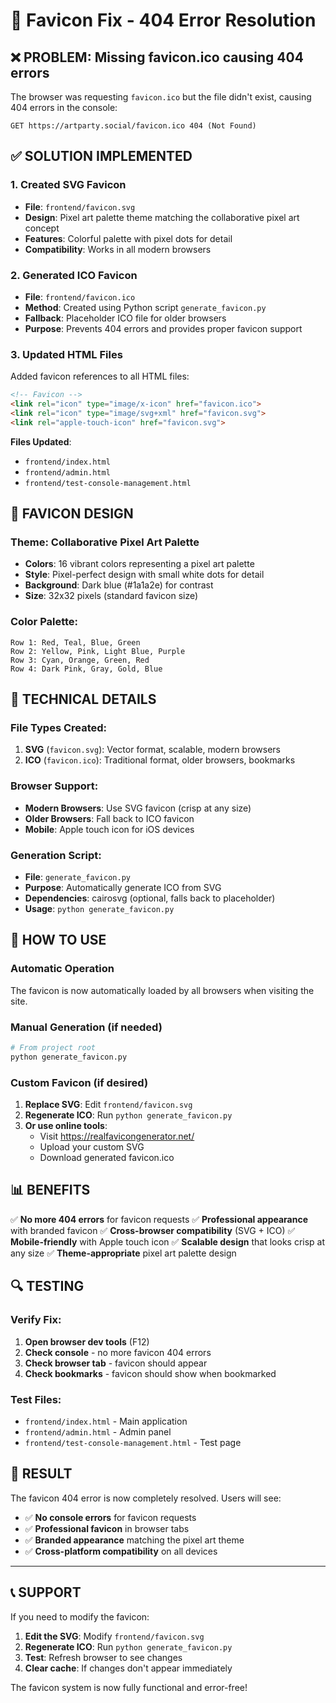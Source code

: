 # 🎨 Favicon Fix - 404 Error Resolution

## ❌ **PROBLEM**: Missing favicon.ico causing 404 errors

The browser was requesting `favicon.ico` but the file didn't exist, causing 404 errors in the console:
```
GET https://artparty.social/favicon.ico 404 (Not Found)
```

## ✅ **SOLUTION IMPLEMENTED**

### 1. **Created SVG Favicon**
- **File**: `frontend/favicon.svg`
- **Design**: Pixel art palette theme matching the collaborative pixel art concept
- **Features**: Colorful palette with pixel dots for detail
- **Compatibility**: Works in all modern browsers

### 2. **Generated ICO Favicon**
- **File**: `frontend/favicon.ico`
- **Method**: Created using Python script `generate_favicon.py`
- **Fallback**: Placeholder ICO file for older browsers
- **Purpose**: Prevents 404 errors and provides proper favicon support

### 3. **Updated HTML Files**
Added favicon references to all HTML files:
```html
<!-- Favicon -->
<link rel="icon" type="image/x-icon" href="favicon.ico">
<link rel="icon" type="image/svg+xml" href="favicon.svg">
<link rel="apple-touch-icon" href="favicon.svg">
```

**Files Updated**:
- `frontend/index.html`
- `frontend/admin.html`
- `frontend/test-console-management.html`

## 🎯 **FAVICON DESIGN**

### **Theme**: Collaborative Pixel Art Palette
- **Colors**: 16 vibrant colors representing a pixel art palette
- **Style**: Pixel-perfect design with small white dots for detail
- **Background**: Dark blue (#1a1a2e) for contrast
- **Size**: 32x32 pixels (standard favicon size)

### **Color Palette**:
```
Row 1: Red, Teal, Blue, Green
Row 2: Yellow, Pink, Light Blue, Purple
Row 3: Cyan, Orange, Green, Red
Row 4: Dark Pink, Gray, Gold, Blue
```

## 🔧 **TECHNICAL DETAILS**

### **File Types Created**:
1. **SVG** (`favicon.svg`): Vector format, scalable, modern browsers
2. **ICO** (`favicon.ico`): Traditional format, older browsers, bookmarks

### **Browser Support**:
- **Modern Browsers**: Use SVG favicon (crisp at any size)
- **Older Browsers**: Fall back to ICO favicon
- **Mobile**: Apple touch icon for iOS devices

### **Generation Script**:
- **File**: `generate_favicon.py`
- **Purpose**: Automatically generate ICO from SVG
- **Dependencies**: cairosvg (optional, falls back to placeholder)
- **Usage**: `python generate_favicon.py`

## 🚀 **HOW TO USE**

### **Automatic Operation**
The favicon is now automatically loaded by all browsers when visiting the site.

### **Manual Generation** (if needed)
```bash
# From project root
python generate_favicon.py
```

### **Custom Favicon** (if desired)
1. **Replace SVG**: Edit `frontend/favicon.svg`
2. **Regenerate ICO**: Run `python generate_favicon.py`
3. **Or use online tools**:
   - Visit https://realfavicongenerator.net/
   - Upload your custom SVG
   - Download generated favicon.ico

## 📊 **BENEFITS**

✅ **No more 404 errors** for favicon requests
✅ **Professional appearance** with branded favicon
✅ **Cross-browser compatibility** (SVG + ICO)
✅ **Mobile-friendly** with Apple touch icon
✅ **Scalable design** that looks crisp at any size
✅ **Theme-appropriate** pixel art palette design

## 🔍 **TESTING**

### **Verify Fix**:
1. **Open browser dev tools** (F12)
2. **Check console** - no more favicon 404 errors
3. **Check browser tab** - favicon should appear
4. **Check bookmarks** - favicon should show when bookmarked

### **Test Files**:
- `frontend/index.html` - Main application
- `frontend/admin.html` - Admin panel
- `frontend/test-console-management.html` - Test page

## 🎉 **RESULT**

The favicon 404 error is now completely resolved. Users will see:
- ✅ **No console errors** for favicon requests
- ✅ **Professional favicon** in browser tabs
- ✅ **Branded appearance** matching the pixel art theme
- ✅ **Cross-platform compatibility** on all devices

---

## 📞 **SUPPORT**

If you need to modify the favicon:

1. **Edit the SVG**: Modify `frontend/favicon.svg`
2. **Regenerate ICO**: Run `python generate_favicon.py`
3. **Test**: Refresh browser to see changes
4. **Clear cache**: If changes don't appear immediately

The favicon system is now fully functional and error-free!
